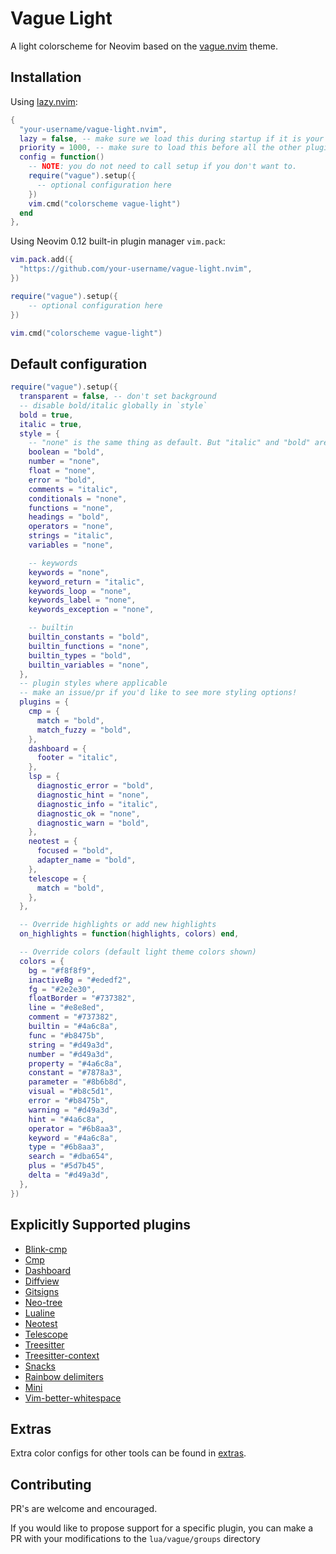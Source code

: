 # Vague Light

A light colorscheme for Neovim based on the [vague.nvim](https://github.com/vague2k/vague.nvim) theme.

## Installation

Using [lazy.nvim](https://github.com/folke/lazy.nvim):

```lua
{
  "your-username/vague-light.nvim",
  lazy = false, -- make sure we load this during startup if it is your main colorscheme
  priority = 1000, -- make sure to load this before all the other plugins
  config = function()
    -- NOTE: you do not need to call setup if you don't want to.
    require("vague").setup({
      -- optional configuration here
    })
    vim.cmd("colorscheme vague-light")
  end
},
```

Using Neovim 0.12 built-in plugin manager `vim.pack`:

```lua
vim.pack.add({
  "https://github.com/your-username/vague-light.nvim",
})

require("vague").setup({
    -- optional configuration here
})

vim.cmd("colorscheme vague-light")
```

## Default configuration

```lua
require("vague").setup({
  transparent = false, -- don't set background
  -- disable bold/italic globally in `style`
  bold = true,
  italic = true,
  style = {
    -- "none" is the same thing as default. But "italic" and "bold" are also valid options
    boolean = "bold",
    number = "none",
    float = "none",
    error = "bold",
    comments = "italic",
    conditionals = "none",
    functions = "none",
    headings = "bold",
    operators = "none",
    strings = "italic",
    variables = "none",

    -- keywords
    keywords = "none",
    keyword_return = "italic",
    keywords_loop = "none",
    keywords_label = "none",
    keywords_exception = "none",

    -- builtin
    builtin_constants = "bold",
    builtin_functions = "none",
    builtin_types = "bold",
    builtin_variables = "none",
  },
  -- plugin styles where applicable
  -- make an issue/pr if you'd like to see more styling options!
  plugins = {
    cmp = {
      match = "bold",
      match_fuzzy = "bold",
    },
    dashboard = {
      footer = "italic",
    },
    lsp = {
      diagnostic_error = "bold",
      diagnostic_hint = "none",
      diagnostic_info = "italic",
      diagnostic_ok = "none",
      diagnostic_warn = "bold",
    },
    neotest = {
      focused = "bold",
      adapter_name = "bold",
    },
    telescope = {
      match = "bold",
    },
  },

  -- Override highlights or add new highlights
  on_highlights = function(highlights, colors) end,

  -- Override colors (default light theme colors shown)
  colors = {
    bg = "#f8f8f9",
    inactiveBg = "#ededf2",
    fg = "#2e2e30",
    floatBorder = "#737382",
    line = "#e8e8ed",
    comment = "#737382",
    builtin = "#4a6c8a",
    func = "#b8475b",
    string = "#d49a3d",
    number = "#d49a3d",
    property = "#4a6c8a",
    constant = "#7878a3",
    parameter = "#8b6b8d",
    visual = "#b8c5d1",
    error = "#b8475b",
    warning = "#d49a3d",
    hint = "#4a6c8a",
    operator = "#6b8aa3",
    keyword = "#4a6c8a",
    type = "#6b8aa3",
    search = "#dba654",
    plus = "#5d7b45",
    delta = "#d49a3d",
  },
})
```

## Explicitly Supported plugins

- [Blink-cmp](https://github.com/Saghen/blink.cmp)
- [Cmp](https://github.com/hrsh7th/nvim-cmp)
- [Dashboard](https://github.com/nvimdev/dashboard-nvim)
- [Diffview](https://github.com/sindrets/diffview.nvim)
- [Gitsigns](https://github.com/lewis6991/gitsigns.nvim)
- [Neo-tree](https://github.com/nvim-neo-tree/neo-tree.nvim)
- [Lualine](https://github.com/nvim-lualine/lualine.nvim)
- [Neotest](https://github.com/nvim-neotest/neotest)
- [Telescope](https://github.com/nvim-telescope/telescope.nvim)
- [Treesitter](https://github.com/nvim-treesitter/nvim-treesitter)
- [Treesitter-context](https://github.com/nvim-treesitter/nvim-treesitter-context)
- [Snacks](https://github.com/folke/snacks.nvim)
- [Rainbow delimiters](https://github.com/hiphish/rainbow-delimiters.nvim)
- [Mini](https://github.com/echasnovski/mini.nvim)
- [Vim-better-whitespace](https://github.com/ntpeters/vim-better-whitespace)

## Extras

Extra color configs for other tools can be found in [extras](extras/).

## Contributing

PR's are welcome and encouraged.

If you would like to propose support for a specific plugin, you can make a PR with your modifications to the `lua/vague/groups` directory
